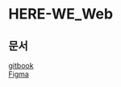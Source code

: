# HERE-WE_Web

## 문서 
[gitbook](https://here-we.gitbook.io/here-we/frontend/undefined)   
[Figma](https://www.figma.com/design/dt1WvU7EadrXIAfOT3O0xC/TeamTheGenius?node-id=0-1&t=PahQoJ54AqZyN88R-1)
